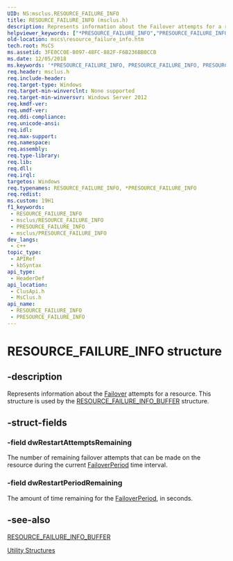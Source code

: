 ```yaml
---
UID: NS:msclus.RESOURCE_FAILURE_INFO
title: RESOURCE_FAILURE_INFO (msclus.h)
description: Represents information about the Failover attempts for a resource. This structure is used by the RESOURCE_FAILURE_INFO_BUFFER structure.
helpviewer_keywords: ["*PRESOURCE_FAILURE_INFO","PRESOURCE_FAILURE_INFO","PRESOURCE_FAILURE_INFO structure pointer [Failover Cluster]","RESOURCE_FAILURE_INFO","RESOURCE_FAILURE_INFO structure [Failover Cluster]","clusapi/PRESOURCE_FAILURE_INFO","clusapi/RESOURCE_FAILURE_INFO","msclus/PRESOURCE_FAILURE_INFO","msclus/RESOURCE_FAILURE_INFO","mscs.resource_failure_info"]
old-location: mscs\resource_failure_info.htm
tech.root: MsCS
ms.assetid: 3FE0CC0E-B097-48FC-882F-F6B236BB0CCB
ms.date: 12/05/2018
ms.keywords: '*PRESOURCE_FAILURE_INFO, PRESOURCE_FAILURE_INFO, PRESOURCE_FAILURE_INFO structure pointer [Failover Cluster], RESOURCE_FAILURE_INFO, RESOURCE_FAILURE_INFO structure [Failover Cluster], clusapi/PRESOURCE_FAILURE_INFO, clusapi/RESOURCE_FAILURE_INFO, msclus/PRESOURCE_FAILURE_INFO, msclus/RESOURCE_FAILURE_INFO, mscs.resource_failure_info'
req.header: msclus.h
req.include-header: 
req.target-type: Windows
req.target-min-winverclnt: None supported
req.target-min-winversvr: Windows Server 2012
req.kmdf-ver: 
req.umdf-ver: 
req.ddi-compliance: 
req.unicode-ansi: 
req.idl: 
req.max-support: 
req.namespace: 
req.assembly: 
req.type-library: 
req.lib: 
req.dll: 
req.irql: 
targetos: Windows
req.typenames: RESOURCE_FAILURE_INFO, *PRESOURCE_FAILURE_INFO
req.redist: 
ms.custom: 19H1
f1_keywords:
 - RESOURCE_FAILURE_INFO
 - msclus/RESOURCE_FAILURE_INFO
 - PRESOURCE_FAILURE_INFO
 - msclus/PRESOURCE_FAILURE_INFO
dev_langs:
 - c++
topic_type:
 - APIRef
 - kbSyntax
api_type:
 - HeaderDef
api_location:
 - ClusApi.h
 - MsClus.h
api_name:
 - RESOURCE_FAILURE_INFO
 - PRESOURCE_FAILURE_INFO
---
```


# RESOURCE_FAILURE_INFO structure


## -description

Represents information about the <a href="/previous-versions/windows/desktop/mscs/failover">Failover</a> attempts for a resource. This structure is used by the <a href="/previous-versions/windows/desktop/api/clusapi/ns-clusapi-resource_failure_info_buffer">RESOURCE_FAILURE_INFO_BUFFER</a> structure.

## -struct-fields

### -field dwRestartAttemptsRemaining

The number of remaining failover attempts that can be made on the resource during the current <a href="/previous-versions/windows/desktop/mscs/groups-failoverperiod">FailoverPeriod</a> time interval.

### -field dwRestartPeriodRemaining

The amount of time remaining for the <a href="/previous-versions/windows/desktop/mscs/groups-failoverperiod">FailoverPeriod</a>, in seconds.

## -see-also

<a href="/previous-versions/windows/desktop/api/clusapi/ns-clusapi-resource_failure_info_buffer">RESOURCE_FAILURE_INFO_BUFFER</a>



<a href="/previous-versions/windows/desktop/mscs/utility-structures">Utility Structures</a>


